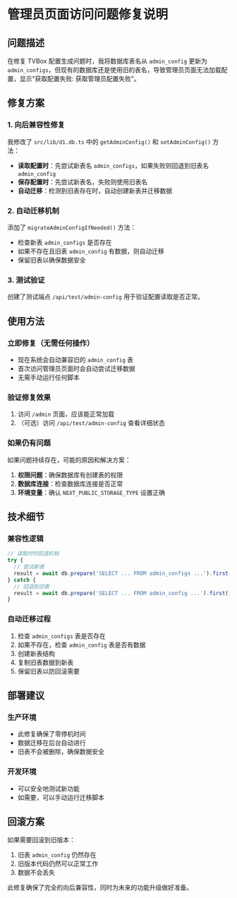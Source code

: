 # 管理员页面访问问题修复说明

## 问题描述

在修复 TVBox 配置生成问题时，我将数据库表名从 `admin_config` 更新为 `admin_configs`，但现有的数据库还是使用旧的表名，导致管理员页面无法加载配置，显示"获取配置失败: 获取管理员配置失败"。

## 修复方案

### 1. 向后兼容性修复

我修改了 `src/lib/d1.db.ts` 中的 `getAdminConfig()` 和 `setAdminConfig()` 方法：

- **读取配置时**：先尝试新表名 `admin_configs`，如果失败则回退到旧表名 `admin_config`
- **保存配置时**：先尝试新表名，失败则使用旧表名
- **自动迁移**：检测到旧表存在时，自动创建新表并迁移数据

### 2. 自动迁移机制

添加了 `migrateAdminConfigIfNeeded()` 方法：

- 检查新表 `admin_configs` 是否存在
- 如果不存在且旧表 `admin_config` 有数据，则自动迁移
- 保留旧表以确保数据安全

### 3. 测试验证

创建了测试端点 `/api/test/admin-config` 用于验证配置读取是否正常。

## 使用方法

### 立即修复（无需任何操作）

- 现在系统会自动兼容旧的 `admin_config` 表
- 首次访问管理员页面时会自动尝试迁移数据
- 无需手动运行任何脚本

### 验证修复效果

1. 访问 `/admin` 页面，应该能正常加载
2. （可选）访问 `/api/test/admin-config` 查看详细状态

### 如果仍有问题

如果问题持续存在，可能的原因和解决方案：

1. **权限问题**：确保数据库有创建表的权限
2. **数据库连接**：检查数据库连接是否正常
3. **环境变量**：确认 `NEXT_PUBLIC_STORAGE_TYPE` 设置正确

## 技术细节

### 兼容性逻辑

```typescript
// 读取时的回退机制
try {
  // 尝试新表
  result = await db.prepare('SELECT ... FROM admin_configs ...').first();
} catch {
  // 回退到旧表
  result = await db.prepare('SELECT ... FROM admin_config ...').first();
}
```

### 自动迁移过程

1. 检查 `admin_configs` 表是否存在
2. 如果不存在，检查 `admin_config` 表是否有数据
3. 创建新表结构
4. 复制旧表数据到新表
5. 保留旧表以防回滚需要

## 部署建议

### 生产环境

- 此修复确保了零停机时间
- 数据迁移在后台自动进行
- 旧表不会被删除，确保数据安全

### 开发环境

- 可以安全地测试新功能
- 如需要，可以手动运行迁移脚本

## 回滚方案

如果需要回滚到旧版本：

1. 旧表 `admin_config` 仍然存在
2. 旧版本代码仍然可以正常工作
3. 数据不会丢失

此修复确保了完全的向后兼容性，同时为未来的功能升级做好准备。
